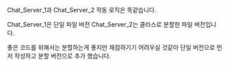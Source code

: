 Chat_Server_1과 Chat_Server_2 작동 로직은 똑같습니다.


Chat_Server_1은 단일 파일 버전
Chat_Server_2는 클라스로 분할한 파일 버전입니다.

좋은 코드를 위해서는 분할하는게 좋지만 
채점하기기 어려우실 것같아 단일 버전으로 먼저 작성하고
분할 버전으로 추가 했습니다.

